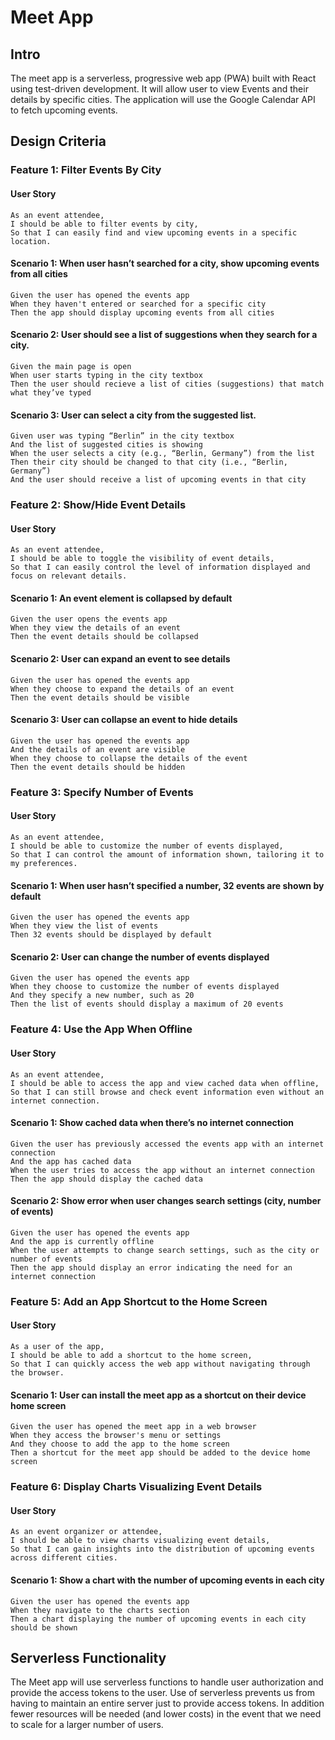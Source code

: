 # Meet App

## Intro

The meet app is a serverless, progressive web app (PWA) built with React using test-driven development. It will allow user to view Events and their details by specific cities. The application will use the Google Calendar API to fetch upcoming events.

## Design Criteria

### Feature 1: Filter Events By City

#### User Story

    As an event attendee,
    I should be able to filter events by city,
    So that I can easily find and view upcoming events in a specific location.

#### Scenario 1: When user hasn’t searched for a city, show upcoming events from all cities

    Given the user has opened the events app
    When they haven't entered or searched for a specific city
    Then the app should display upcoming events from all cities

#### Scenario 2: User should see a list of suggestions when they search for a city.

    Given the main page is open
    When user starts typing in the city textbox
    Then the user should recieve a list of cities (suggestions) that match what they’ve typed

#### Scenario 3: User can select a city from the suggested list.

    Given user was typing “Berlin” in the city textbox
    And the list of suggested cities is showing
    When the user selects a city (e.g., “Berlin, Germany”) from the list
    Then their city should be changed to that city (i.e., “Berlin, Germany”)
    And the user should receive a list of upcoming events in that city

### Feature 2: Show/Hide Event Details

#### User Story

    As an event attendee,
    I should be able to toggle the visibility of event details,
    So that I can easily control the level of information displayed and focus on relevant details.

#### Scenario 1: An event element is collapsed by default

    Given the user opens the events app
    When they view the details of an event
    Then the event details should be collapsed

#### Scenario 2: User can expand an event to see details

    Given the user has opened the events app
    When they choose to expand the details of an event
    Then the event details should be visible

#### Scenario 3: User can collapse an event to hide details

    Given the user has opened the events app
    And the details of an event are visible
    When they choose to collapse the details of the event
    Then the event details should be hidden

### Feature 3: Specify Number of Events

#### User Story

    As an event attendee,
    I should be able to customize the number of events displayed,
    So that I can control the amount of information shown, tailoring it to my preferences.

#### Scenario 1: When user hasn’t specified a number, 32 events are shown by default

    Given the user has opened the events app
    When they view the list of events
    Then 32 events should be displayed by default

#### Scenario 2: User can change the number of events displayed

    Given the user has opened the events app
    When they choose to customize the number of events displayed
    And they specify a new number, such as 20
    Then the list of events should display a maximum of 20 events

### Feature 4: Use the App When Offline

#### User Story

    As an event attendee,
    I should be able to access the app and view cached data when offline,
    So that I can still browse and check event information even without an internet connection.

#### Scenario 1: Show cached data when there’s no internet connection

    Given the user has previously accessed the events app with an internet connection
    And the app has cached data
    When the user tries to access the app without an internet connection
    Then the app should display the cached data

#### Scenario 2: Show error when user changes search settings (city, number of events)

    Given the user has opened the events app
    And the app is currently offline
    When the user attempts to change search settings, such as the city or number of events
    Then the app should display an error indicating the need for an internet connection

### Feature 5: Add an App Shortcut to the Home Screen

#### User Story

    As a user of the app,
    I should be able to add a shortcut to the home screen,
    So that I can quickly access the web app without navigating through the browser.

#### Scenario 1: User can install the meet app as a shortcut on their device home screen

    Given the user has opened the meet app in a web browser
    When they access the browser's menu or settings
    And they choose to add the app to the home screen
    Then a shortcut for the meet app should be added to the device home screen

### Feature 6: Display Charts Visualizing Event Details

#### User Story

    As an event organizer or attendee,
    I should be able to view charts visualizing event details,
    So that I can gain insights into the distribution of upcoming events across different cities.

#### Scenario 1: Show a chart with the number of upcoming events in each city

    Given the user has opened the events app
    When they navigate to the charts section
    Then a chart displaying the number of upcoming events in each city should be shown

## Serverless Functionality

The Meet app will use serverless functions to handle user authorization and provide the access tokens to the user. Use of serverless prevents us from having to maintain an entire server just to provide access tokens. In addition fewer resources will be needed (and lower costs) in the event that we need to scale for a larger number of users.
